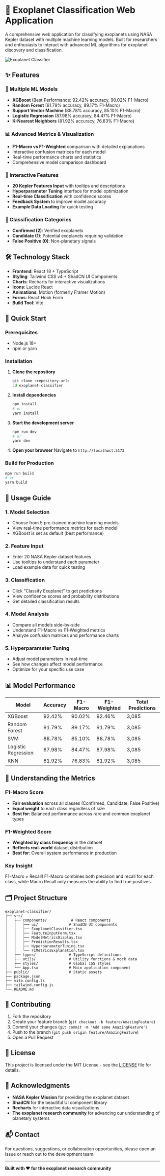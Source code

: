 # 🚀 Exoplanet Classification Web Application

A comprehensive web application for classifying exoplanets using NASA Kepler dataset with multiple machine learning models. Built for researchers and enthusiasts to interact with advanced ML algorithms for exoplanet discovery and classification.

![Exoplanet Classifier](https://images.unsplash.com/photo-1446776653964-20c1d3a81b06?w=800&h=400&fit=crop&crop=center)

## ✨ Features

### 🤖 Multiple ML Models
- **XGBoost** (Best Performance: 92.42% accuracy, 90.02% F1-Macro)
- **Random Forest** (91.79% accuracy, 89.17% F1-Macro)
- **Support Vector Machine** (88.78% accuracy, 85.10% F1-Macro)
- **Logistic Regression** (87.98% accuracy, 84.47% F1-Macro)
- **K-Nearest Neighbors** (81.92% accuracy, 76.83% F1-Macro)

### 📊 Advanced Metrics & Visualization
- **F1-Macro vs F1-Weighted** comparison with detailed explanations
- Interactive confusion matrices for each model
- Real-time performance charts and statistics
- Comprehensive model comparison dashboard

### 🔧 Interactive Features
- **20 Kepler Features Input** with tooltips and descriptions
- **Hyperparameter Tuning** interface for model optimization
- **Real-time Classification** with confidence scores
- **Feedback System** to improve model accuracy
- **Example Data Loading** for quick testing

### 🎯 Classification Categories
- **Confirmed (2)**: Verified exoplanets
- **Candidate (1)**: Potential exoplanets requiring validation
- **False Positive (0)**: Non-planetary signals

## 🛠️ Technology Stack

- **Frontend**: React 18 + TypeScript
- **Styling**: Tailwind CSS v4 + ShadCN UI Components
- **Charts**: Recharts for interactive visualizations
- **Icons**: Lucide React
- **Animations**: Motion (formerly Framer Motion)
- **Forms**: React Hook Form
- **Build Tool**: Vite

## 🚀 Quick Start

### Prerequisites
- Node.js 18+ 
- npm or yarn

### Installation

1. **Clone the repository**
   ```bash
   git clone <repository-url>
   cd exoplanet-classifier
   ```

2. **Install dependencies**
   ```bash
   npm install
   # or
   yarn install
   ```

3. **Start the development server**
   ```bash
   npm run dev
   # or
   yarn dev
   ```

4. **Open your browser**
   Navigate to `http://localhost:5173`

### Build for Production

```bash
npm run build
# or
yarn build
```

## 📖 Usage Guide

### 1. Model Selection
- Choose from 5 pre-trained machine learning models
- View real-time performance metrics for each model
- XGBoost is set as default (best performance)

### 2. Feature Input
- Enter 20 NASA Kepler dataset features
- Use tooltips to understand each parameter
- Load example data for quick testing

### 3. Classification
- Click "Classify Exoplanet" to get predictions
- View confidence scores and probability distributions
- Get detailed classification results

### 4. Model Analysis
- Compare all models side-by-side
- Understand F1-Macro vs F1-Weighted metrics
- Analyze confusion matrices and performance charts

### 5. Hyperparameter Tuning
- Adjust model parameters in real-time
- See how changes affect model performance
- Optimize for your specific use case

## 📊 Model Performance

| Model | Accuracy | F1-Macro | F1-Weighted | Total Predictions |
|-------|----------|----------|-------------|-------------------|
| XGBoost | 92.42% | 90.02% | 92.46% | 3,085 |
| Random Forest | 91.79% | 89.17% | 91.79% | 3,085 |
| SVM | 88.78% | 85.10% | 88.78% | 3,085 |
| Logistic Regression | 87.98% | 84.47% | 87.98% | 3,085 |
| KNN | 81.92% | 76.83% | 81.92% | 3,085 |

## 🔬 Understanding the Metrics

### F1-Macro Score
- **Fair evaluation** across all classes (Confirmed, Candidate, False Positive)
- **Equal weight** to each class regardless of size
- **Best for**: Balanced performance across rare and common exoplanet types

### F1-Weighted Score  
- **Weighted by class frequency** in the dataset
- **Reflects real-world** dataset distribution
- **Best for**: Overall system performance in production

### Key Insight
F1-Macro ≠ Recall! F1-Macro combines both precision and recall for each class, while Macro Recall only measures the ability to find true positives.

## 🗂️ Project Structure

```
exoplanet-classifier/
├── src/
│   ├── components/           # React components
│   │   ├── ui/              # ShadCN UI components
│   │   ├── ExoplanetClassifier.tsx
│   │   ├── FeatureInputForm.tsx
│   │   ├── ModelMetricsDisplay.tsx
│   │   ├── PredictionResults.tsx
│   │   ├── HyperparameterTuning.tsx
│   │   └── F1MetricsExplanation.tsx
│   ├── types/               # TypeScript definitions
│   ├── utils/               # Utility functions & mock data
│   ├── styles/              # Global CSS styles
│   └── App.tsx              # Main application component
├── public/                  # Static assets
├── package.json
├── vite.config.ts
├── tailwind.config.js
└── README.md
```

## 🤝 Contributing

1. Fork the repository
2. Create your feature branch (`git checkout -b feature/AmazingFeature`)
3. Commit your changes (`git commit -m 'Add some AmazingFeature'`)
4. Push to the branch (`git push origin feature/AmazingFeature`)
5. Open a Pull Request

## 📝 License

This project is licensed under the MIT License - see the [LICENSE](LICENSE) file for details.

## 🙏 Acknowledgments

- **NASA Kepler Mission** for providing the exoplanet dataset
- **ShadCN** for the beautiful UI component library
- **Recharts** for interactive data visualizations
- **The exoplanet research community** for advancing our understanding of planetary systems

## 📬 Contact

For questions, suggestions, or collaboration opportunities, please open an issue or reach out to the development team.

---

**Built with ❤️ for the exoplanet research community**
